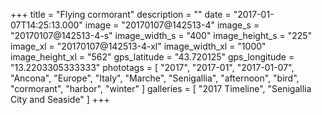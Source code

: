 +++
title = "Flying cormorant"
description = ""
date = "2017-01-07T14:25:13.000"
image = "20170107@142513-4"
image_s = "20170107@142513-4-s"
image_width_s = "400"
image_height_s = "225"
image_xl = "20170107@142513-4-xl"
image_width_xl = "1000"
image_height_xl = "562"
gps_latitude = "43.720125"
gps_longitude = "13.2203305333333"
phototags = [ "2017", "2017-01", "2017-01-07", "Ancona", "Europe", "Italy", "Marche", "Senigallia", "afternoon", "bird", "cormorant", "harbor", "winter" ]
galleries = [ "2017 Timeline", "Senigallia City and Seaside" ]
+++
